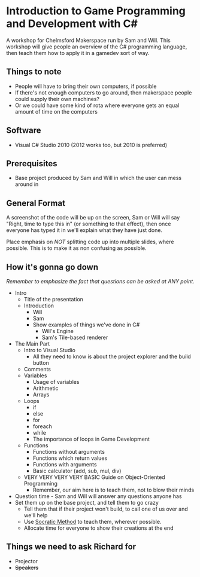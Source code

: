 Introduction to Game Programming and Development with C#
=================
A workshop for Chelmsford Makerspace run by Sam and Will. This workshop will give people an overview of the C# programming
language, then teach them how to apply it in a gamedev sort of way.

Things to note
----
* People will have to bring their own computers, if possible
* If there's not enough computers to go around, then makerspace people could supply their own machines?
* Or we could have some kind of rota where everyone gets an equal amount of time on the computers

Software
----
* Visual C# Studio 2010 (2012 works too, but 2010 is preferred)

Prerequisites
----
* Base project produced by Sam and Will in which the user can mess around in

General Format
----
A screenshot of the code will be up on the screen, Sam or Will will say "Right, time to type this in"
(or something to that effect), then once everyone has typed it in we'll explain what they have just done.

Place emphasis on *NOT* splitting code up into multiple slides, where possible. This is to
make it as non confusing as possible.

How it's gonna go down
----
*Remember to emphasize the fact that questions can be asked at ANY point.*
* Intro
   * Title of the presentation
   * Introduction
      * Will
      * Sam
      * Show examples of things we've done in C#
         * Will's Engine
         * Sam's Tile-based renderer
* The Main Part
    * Intro to Visual Studio
      * All they need to know is about the project explorer and the build button
    * Comments
    * Variables
      * Usage of variables
      * Arithmetic
      * Arrays
    * Loops
      * if
      * else
      * for
      * foreach
      * while
      * The importance of loops in Game Development
    * Functions
      * Functions without arguments
      * Functions which return values
      * Functions with arguments
      * Basic calculator (add, sub, mul, div)
    * VERY VERY VERY VERY BASIC Guide on Object-Oriented Programming
      * Remember, our aim here is to teach them, not to blow their minds
* Question time - Sam and Will will answer any questions anyone has
* Set them up on the base project, and tell them to go crazy
   * Tell them that if their project won't build, to call one of us over and we'll help
   * Use <a href="http://en.wikipedia.org/wiki/Socratic_method">Socratic Method</a> to teach them, wherever possible.
   * Allocate time for everyone to show their creations at the end

Things we need to ask Richard for
----
* Projector
* ~~Speakers~~

